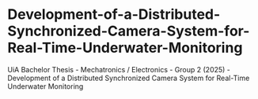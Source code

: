 # Development-of-a-Distributed-Synchronized-Camera-System-for-Real-Time-Underwater-Monitoring
UiA Bachelor Thesis - Mechatronics / Electronics - Group 2 (2025) - Development of a Distributed Synchronized Camera System for Real-Time Underwater Monitoring
